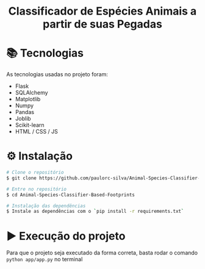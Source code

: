 <div align=center>
  <h1>Classificador de Espécies Animais a partir de suas Pegadas</h1>
</div>

# 📚 Tecnologias 
As tecnologias usadas no projeto foram: 
- Flask
- SQLAlchemy
- Matplotlib
- Numpy
- Pandas
- Joblib
- Scikit-learn
- HTML / CSS / JS

# ⚙️ Instalação
```bash
# Clone o repositório
$ git clone https://github.com/paulorc-silva/Animal-Species-Classifier-Based-Footprints.git

# Entre no repositório
$ cd Animal-Species-Classifier-Based-Footprints

# Instalação das dependências
$ Instale as dependências com o `pip install -r requirements.txt`
```

# ▶️ Execução do projeto
Para que o projeto seja executado da forma correta, basta rodar o comando ```python app/app.py``` no terminal
